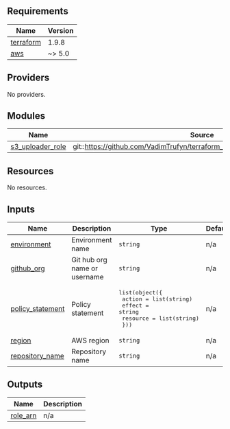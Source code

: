## Requirements

| Name | Version |
|------|---------|
| <a name="requirement_terraform"></a> [terraform](#requirement\_terraform) | 1.9.8 |
| <a name="requirement_aws"></a> [aws](#requirement\_aws) | ~> 5.0 |

## Providers

No providers.

## Modules

| Name | Source | Version |
|------|--------|---------|
| <a name="module_s3_uploader_role"></a> [s3\_uploader\_role](#module\_s3\_uploader\_role) | git::https://github.com/VadimTrufyn/terraform_aws.git//infra/modules/oidc_roles | 5b98f35 |

## Resources

No resources.

## Inputs

| Name | Description | Type | Default | Required |
|------|-------------|------|---------|:--------:|
| <a name="input_environment"></a> [environment](#input\_environment) | Environment name | `string` | n/a | yes |
| <a name="input_github_org"></a> [github\_org](#input\_github\_org) | Git hub org name or username | `string` | n/a | yes |
| <a name="input_policy_statement"></a> [policy\_statement](#input\_policy\_statement) | Policy statement | <pre>list(object({<br/>    action   = list(string)<br/>    effect   = string<br/>    resource = list(string)<br/>  }))</pre> | n/a | yes |
| <a name="input_region"></a> [region](#input\_region) | AWS region | `string` | n/a | yes |
| <a name="input_repository_name"></a> [repository\_name](#input\_repository\_name) | Repository name | `string` | n/a | yes |

## Outputs

| Name | Description |
|------|-------------|
| <a name="output_role_arn"></a> [role\_arn](#output\_role\_arn) | n/a |
